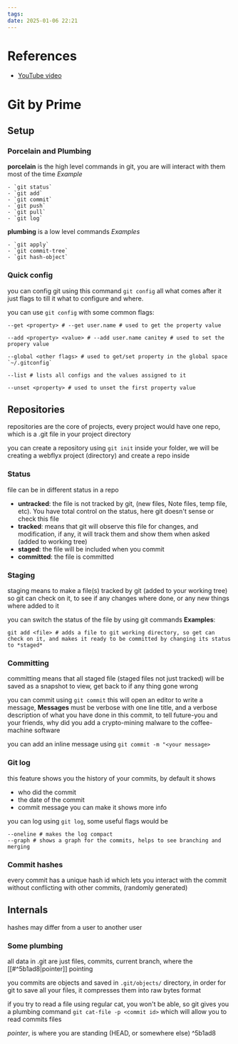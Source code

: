 ```yaml
---
tags: 
date: 2025-01-06 22:21
---
```


# References
- [YouTube video](https://www.youtube.com/watch?v=rH3zE7VlIMs)
# Git by Prime
## Setup
### Porcelain and Plumbing
**porcelain** is the high level commands in git, you are will interact with them most of the  time
*Example*
```
- `git status`
- `git add`
- `git commit`
- `git push`
- `git pull`
- `git log`
```
**plumbing** is a low level commands
*Examples*
```
- `git apply`
- `git commit-tree`
- `git hash-object`
```

### Quick config
you can config git using this command `git config` all what comes after it just flags to till it what to configure and where.

you can use `git config` with some common flags:
```
--get <property> # --get user.name # used to get the property value

--add <property> <value> # --add user.name canitey # used to set the propery value

--global <other flags> # used to get/set property in the global space `~/.gitconfig`

--list # lists all configs and the values assigned to it

--unset <property> # used to unset the first property value
```


## Repositories
repositories are the core of projects, every project would have one repo, which is a .git file in your project directory

you can create a repository using `git init` inside your folder, we will be creating a webflyx project (directory) and create a repo inside

### Status
file can be in different status in a repo
- **untracked**: the file is not tracked by git, (new files, Note files, temp file, etc). You have total control on the status, here git doesn't sense or check this file
- **tracked**: means that git will observe this file for changes, and modification, if any, it will track them and show them when asked (added to working tree)
- **staged**: the file will be included when you commit
- **committed**: the file is committed

### Staging
staging means to make a file(s) tracked by git (added to your working tree) so git can check on it, to see if any changes where done, or any new things where added to it

you can switch the status of the file by using git commands
**Examples**:
```
git add <file> # adds a file to git working directory, so get can check on it, and makes it ready to be committed by changing its status to *staged*
```

### Committing
committing means that all staged file (staged files not just tracked) will be saved as a snapshot to view, get back to if any thing gone wrong

you can commit using `git commit` this will open an editor to write a message, 
**Messages** must be verbose with one line title, and a verbose description of what you have done in this commit, to tell future-you and your friends, why did you add a crypto-mining malware to the coffee-machine software

you can add an inline message using `git commit -m "<your message>`

### Git log
this feature shows you the history of your commits, by default it shows 
- who did the commit
- the date of the commit
- commit message
you can make it shows more info

you can log using `git log`, some useful flags would be
```
--oneline # makes the log compact
--graph # shows a graph for the commits, helps to see branching and merging
```

### Commit hashes
every commit has a unique hash id which lets you interact with the commit without conflicting with other commits, (randomly generated)

## Internals
hashes may differ from a user to another user

### Some plumbing
all data in .git are just files, commits, current branch, where the [[#^5b1ad8|pointer]] pointing

you commits are objects and saved in `.git/objects/` directory, in order for git to save all your files, it compresses them into raw bytes format

if you try to read a file using regular cat, you won't be able, so git gives you a plumbing command `git cat-file -p <commit id>` which will allow you to read commits files




*pointer*, is where you are standing (HEAD, or somewhere else) ^5b1ad8
